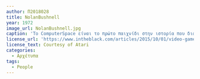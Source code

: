 ```yaml
---
author: Π2018028
title: NolanBushnell
year: 1972
image_url: NolanBushnell.jpg
caption: 'Το ComputerSpace είναι το πρώτο παιχνίδι στην ιστορία που διαφημιστηκε και πουλήθηκε ως βιντεοπαιχνίδι. Ο άνθρωπος που το έφτιαξε, γνωστός και ως "Ο πατέρας των βιντεοπαιχνιδίων" είναι ο Nolan Bushnell, ο οποίος επίσης είναι δημιουργός του γνωστού βιντεοπαιχνιδιού Pong. Μετα την δημιουργία της βιντεο κονσόλας Atari, το 1972, o Nolan βραβεύτηκε με το Pionner Award το 1973'
license_url: 'https://www.intheblack.com/articles/2015/10/01/video-game-pioneer-nolan-bushnell-focuses-on-education'
license_text: Courtesy of Atari
categories:
  - Αρχέτυπα
tags:
  - People 
---
```

